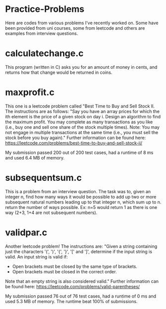 # Practice-Problems

Here are codes from various problems I've recently worked on. Some have been provided from uni courses, some from leetcode and others are examples from interview questions.

# calculatechange.c 
This program (written in C) asks you for an amount of money in cents, and returns how that change would be returned in coins.

# maxprofit.c
This one is a leetcode problem called "Best Time to Buy and Sell Stock II. The instructions are as follows: "Say you have an array prices for which the ith element is the price of a given stock on day i. Design an algorithm to find the maximum profit. You may complete as many transactions as you like (i.e., buy one and sell one share of the stock multiple times). Note: You may not engage in multiple transactions at the same time (i.e., you must sell the stock before you buy again)." Further information can be found here: https://leetcode.com/problems/best-time-to-buy-and-sell-stock-ii/

My submission passed 200 out of 200 test cases, had a runtime of 8 ms and used 6.4 MB of memory. 

# subsequentsum.c
This is a problem from an interview question. The task was to, given an integer n, find how many ways it would be possible to add up two or more subsequent natural numbers leading up to that integer n, which sum up to n. return the number of ways possible.
Ex: n=5 would return 1 as there is one way (2+3, 1+4 are not subsequent numbers). 

# validpar.c
Another leetcode problem! The instructions are:
"Given a string containing just the characters '(', ')', '{', '}', '[' and ']', determine if the input string is valid. An input string is valid if:
- Open brackets must be closed by the same type of brackets.
- Open brackets must be closed in the correct order.

Note that an empty string is also considered valid." 
Further information can be found here: https://leetcode.com/problems/valid-parentheses/

My submission passed 76 out of 76 test cases, had a runtime of 0 ms and used 5.3 MB of memory. The runtime beat 100% of submissions. 
